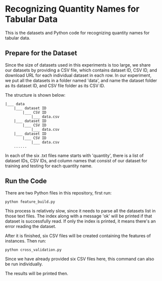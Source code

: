 Recognizing Quantity Names for Tabular Data
==========

This is the datasets and Python code for recognizing quantity names for tabular data.

Prepare for the Dataset
------------------------
Since the size of datasets used in this experiments is too large, we share our datasets by providing a CSV file, which contains dataset ID, CSV ID, and download URL for each individual dataset in each row. 
In our experiment, we put all the datasets in a folder named 'data', and name the dataset folder as its dataset ID, and CSV file folder as its CSV ID. 

The structure is shown below:

	|___ data
	    |___ dataset ID
            |___ CSV ID
                |___ data.csv
        |___ dataset ID
            |___ CSV ID
        	    |___ data.csv
        |___ dataset ID
            |___ CSV ID
        	    |___ data.csv
        ......
                
In each of the six .txt files name starts with 'quantity', there is a list of dataset IDs, CSV IDs, and column names that consist of our dataset for training and testing for each quantity name.

Run the Code
------------------------
There are two Python files in this repository, first run:

	python feature_build.py
This process is relatively slow, since it needs to parse all the datasets list in those text files.
The index along with a message 'ok' will be printed if that dataset is successfully read. If only the index is printed, it means there's an error reading the dataset.

After it is finished, six CSV files will be created containing the features of instances. Then run:

	python cross_validation.py
Since we have already provided six CSV files here, this command can also be run individually.

The results will be printed then.